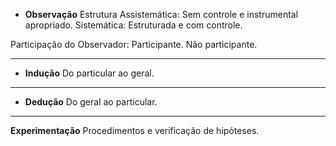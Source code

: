 - **Observação**
Estrutura
	Assistemática: Sem controle e instrumental apropriado.
	Sistemática: Estruturada e com controle.

Participação do Observador:
	Participante.
	Não participante.

---
- **Indução**
Do particular ao geral.
---
- **Dedução**
Do geral ao particular.
---
**Experimentação**
Procedimentos e verificação de hipóteses.